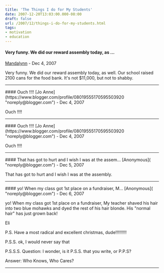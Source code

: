 ```yaml
---
title: 'The Things I do for My Students'
date: 2007-12-20T13:03:00.000-08:00
draft: false
url: /2007/12/things-i-do-for-my-students.html
tags: 
- motivation
- education
---
```


#### Very funny. We did our reward assembly today, as ...
[Mandalynn](https://www.blogger.com/profile/14077904950172126572 "noreply@blogger.com") - <time datetime="2007-12-20T14:01:00.000-08:00">Dec 4, 2007</time>

Very funny. We did our reward assembly today, as well. Our school raised 2100 cans for the food bank. It's not $11,000, but not to shabby.
<hr />
#### Ouch !!!!
[Jo Anne](https://www.blogger.com/profile/08019555170595503920 "noreply@blogger.com") - <time datetime="2007-12-20T14:03:00.000-08:00">Dec 4, 2007</time>

Ouch !!!!
<hr />
#### Ouch !!!!
[Jo Anne](https://www.blogger.com/profile/08019555170595503920 "noreply@blogger.com") - <time datetime="2007-12-20T14:03:00.001-08:00">Dec 4, 2007</time>

Ouch !!!!
<hr />
#### That has got to hurt and I wish I was at the assem...
[Anonymous]( "noreply@blogger.com") - <time datetime="2007-12-21T14:32:00.000-08:00">Dec 5, 2007</time>

That has got to hurt and I wish I was at the assembly.
<hr />
#### yo! When my class got 1st place on a fundraiser, M...
[Anonymous]( "noreply@blogger.com") - <time datetime="2007-12-22T20:50:00.000-08:00">Dec 6, 2007</time>

yo! When my class got 1st place on a fundraiser, My teacher shaved his hair into two blue mohawks and dyed the rest of his hair blonde. His "normal hair" has just grown back!  
  
Eli  
  
P.S. Have a most radical and excellent christmas, dude!!!!!!!!!  
  
P.S.S. ok, I would never say that  
  
P.S.S.S. Question: I wonder, is it P.S.S. that you write, or P.P.S?  
  
Answer: Who Knows, Who Cares?
<hr />
